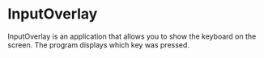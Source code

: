 # InputOverlay
InputOverlay is an application that allows you to show the keyboard on the screen. The program displays which key was pressed.
